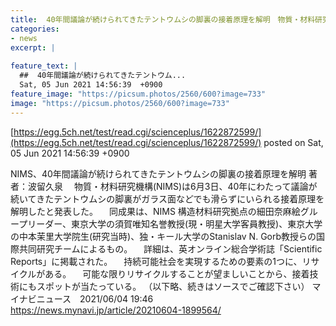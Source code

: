 ```yaml
---
title:  40年間議論が続けられてきたテントウムシの脚裏の接着原理を解明　物質・材料研究機構など  
categories:
- news
excerpt: |
  
feature_text: |
  ##  40年間議論が続けられてきたテントウム...
  Sat, 05 Jun 2021 14:56:39  +0900
feature_image: "https://picsum.photos/2560/600?image=733"
image: "https://picsum.photos/2560/600?image=733"
---
```


[https://egg.5ch.net/test/read.cgi/scienceplus/1622872599/](https://egg.5ch.net/test/read.cgi/scienceplus/1622872599/)
posted on Sat, 05 Jun 2021 14:56:39  +0900

<!--more-->

NIMS、40年間議論が続けられてきたテントウムシの脚裏の接着原理を解明 著者：波留久泉 　物質・材料研究機構(NIMS)は6月3日、40年にわたって議論が続いてきたテントウムシの脚裏がガラス面などでも滑らずにいられる接着原理を解明したと発表した。 　同成果は、NIMS 構造材料研究拠点の細田奈麻絵グループリーダー、東京大学の須賀唯知名誉教授(現・明星大学客員教授)、東京大学の中本茉里大学院生(研究当時)、独・キール大学のStanislav N. Gorb教授らの国際共同研究チームによるもの。 　詳細は、英オンライン総合学術誌「Scientific Reports」に掲載された。 　持続可能社会を実現するための要素の1つに、リサイクルがある。 　可能な限りリサイクルすることが望ましいことから、接着技術にもスポットが当たっている。 （以下略、続きはソースでご確認下さい） マイナビニュース　2021/06/04 19:46 https://news.mynavi.jp/article/20210604-1899564/
